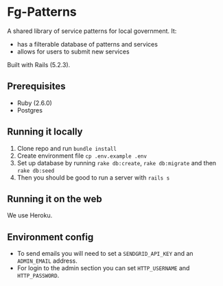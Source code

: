 # Fg-Patterns

A shared library of service patterns for local government. It:

* has a filterable database of patterns and services
* allows for users to submit new services

Built with Rails (5.2.3).

## Prerequisites

* Ruby (2.6.0)
* Postgres

## Running it locally

1. Clone repo and run `bundle install`
2. Create environment file `cp .env.example .env`
2. Set up database by running `rake db:create`, `rake db:migrate` and then `rake db:seed`
3. Then you should be good to run a server with `rails s`

## Running it on the web

We use Heroku.

## Environment config

* To send emails you will need to set a `SENDGRID_API_KEY` and an `ADMIN_EMAIL` address.
* For login to the admin section you can set `HTTP_USERNAME` and `HTTP_PASSWORD`.